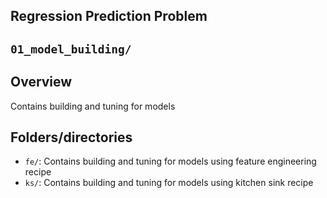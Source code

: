 ## Regression Prediction Problem
## `01_model_building/`

## Overview 
Contains building and tuning for models 

## Folders/directories 
- `fe/`: Contains building and tuning for models using feature engineering recipe 
- `ks/`: Contains building and tuning for models using kitchen sink recipe 